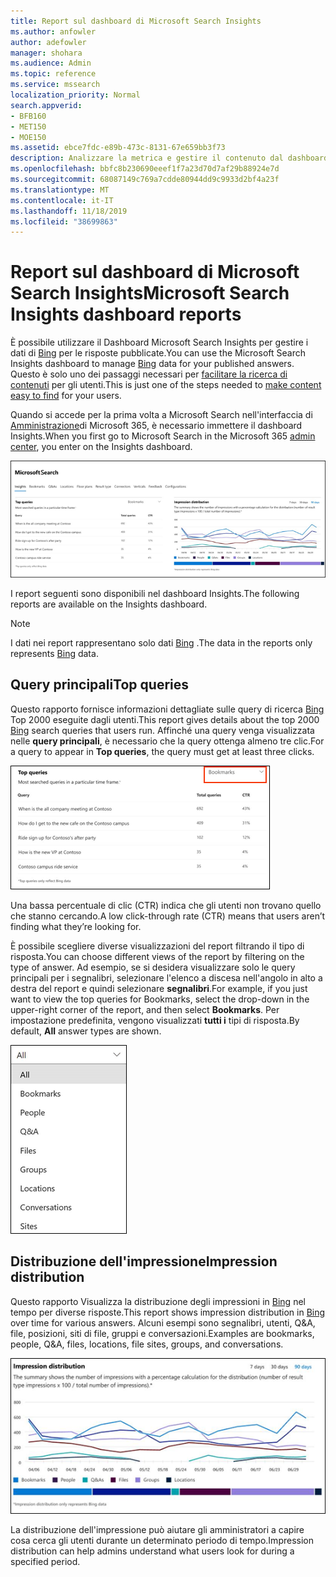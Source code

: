 ```yaml
---
title: Report sul dashboard di Microsoft Search Insights
ms.author: anfowler
author: adefowler
manager: shohara
ms.audience: Admin
ms.topic: reference
ms.service: mssearch
localization_priority: Normal
search.appverid:
- BFB160
- MET150
- MOE150
ms.assetid: ebce7fdc-e89b-473c-8131-67e659bb3f73
description: Analizzare la metrica e gestire il contenuto dal dashboard Insights in Microsoft Search
ms.openlocfilehash: bbfc8b230690eeef1f7a23d70d7af29b88924e7d
ms.sourcegitcommit: 68087149c769a7cdde80944dd9c9933d2bf4a23f
ms.translationtype: MT
ms.contentlocale: it-IT
ms.lasthandoff: 11/18/2019
ms.locfileid: "38699863"
---
```

# <a name="microsoft-search-insights-dashboard-reports"></a><span data-ttu-id="877fa-103">Report sul dashboard di Microsoft Search Insights</span><span class="sxs-lookup"><span data-stu-id="877fa-103">Microsoft Search Insights dashboard reports</span></span>

<span data-ttu-id="877fa-104">È possibile utilizzare il Dashboard Microsoft Search Insights per gestire i dati di [Bing](https://Bing.com) per le risposte pubblicate.</span><span class="sxs-lookup"><span data-stu-id="877fa-104">You can use the Microsoft Search Insights dashboard to manage [Bing](https://Bing.com) data for your published answers.</span></span> <span data-ttu-id="877fa-105">Questo è solo uno dei passaggi necessari per [facilitare la ricerca di contenuti](make-content-easy-to-find.md) per gli utenti.</span><span class="sxs-lookup"><span data-stu-id="877fa-105">This is just one of the steps needed to [make content easy to find](make-content-easy-to-find.md) for your users.</span></span>

<span data-ttu-id="877fa-106">Quando si accede per la prima volta a Microsoft Search nell'interfaccia di [Amministrazione](https://admin.microsoft.com)di Microsoft 365, è necessario immettere il dashboard Insights.</span><span class="sxs-lookup"><span data-stu-id="877fa-106">When you first go to Microsoft Search in the Microsoft 365 [admin center](https://admin.microsoft.com), you enter on the Insights dashboard.</span></span>

![Insights-dashboard. png](media/Insights-dashboard.png)

<span data-ttu-id="877fa-108">I report seguenti sono disponibili nel dashboard Insights.</span><span class="sxs-lookup"><span data-stu-id="877fa-108">The following reports are available on the Insights dashboard.</span></span>

> [!NOTE]
> <span data-ttu-id="877fa-109">I dati nei report rappresentano solo dati [Bing](https://Bing.com) .</span><span class="sxs-lookup"><span data-stu-id="877fa-109">The data in the reports only represents [Bing](https://Bing.com) data.</span></span>

## <a name="top-queries"></a><span data-ttu-id="877fa-110">Query principali</span><span class="sxs-lookup"><span data-stu-id="877fa-110">Top queries</span></span>

<span data-ttu-id="877fa-111">Questo rapporto fornisce informazioni dettagliate sulle query di ricerca [Bing](https://Bing.com) Top 2000 eseguite dagli utenti.</span><span class="sxs-lookup"><span data-stu-id="877fa-111">This report gives details about the top 2000 [Bing](https://Bing.com) search queries that users run.</span></span> <span data-ttu-id="877fa-112">Affinché una query venga visualizzata nelle **query principali**, è necessario che la query ottenga almeno tre clic.</span><span class="sxs-lookup"><span data-stu-id="877fa-112">For a query to appear in **Top queries**, the query must get at least three clicks.</span></span>

![Report delle query principali con le intestazioni di tabella: query, Total query e frequenza di clic.](media/Insights-topqueries.png)

<span data-ttu-id="877fa-114">Una bassa percentuale di clic (CTR) indica che gli utenti non trovano quello che stanno cercando.</span><span class="sxs-lookup"><span data-stu-id="877fa-114">A low click-through rate (CTR) means that users aren’t finding what they’re looking for.</span></span>

<span data-ttu-id="877fa-115">È possibile scegliere diverse visualizzazioni del report filtrando il tipo di risposta.</span><span class="sxs-lookup"><span data-stu-id="877fa-115">You can choose different views of the report by filtering on the type of answer.</span></span> <span data-ttu-id="877fa-116">Ad esempio, se si desidera visualizzare solo le query principali per i segnalibri, selezionare l'elenco a discesa nell'angolo in alto a destra del report e quindi selezionare **segnalibri**.</span><span class="sxs-lookup"><span data-stu-id="877fa-116">For example, if you just want to view the top queries for Bookmarks, select the drop-down in the upper-right corner of the report, and then select **Bookmarks**.</span></span> <span data-ttu-id="877fa-117">Per impostazione predefinita, vengono visualizzati **tutti i** tipi di risposta.</span><span class="sxs-lookup"><span data-stu-id="877fa-117">By default, **All** answer types are shown.</span></span>

![Filtrare il rapporto query principali in base ai segnalibri, agli utenti, alle&A, ai file, ai gruppi, alle posizioni, alle conversazioni e ai siti](media/Insights-topqueries-dropdown.png)

## <a name="impression-distribution"></a><span data-ttu-id="877fa-119">Distribuzione dell'impressione</span><span class="sxs-lookup"><span data-stu-id="877fa-119">Impression distribution</span></span>

<span data-ttu-id="877fa-120">Questo rapporto Visualizza la distribuzione degli impressioni in [Bing](https://Bing.com) nel tempo per diverse risposte.</span><span class="sxs-lookup"><span data-stu-id="877fa-120">This report shows impression distribution in [Bing](https://Bing.com) over time for various answers.</span></span> <span data-ttu-id="877fa-121">Alcuni esempi sono segnalibri, utenti, Q&A, file, posizioni, siti di file, gruppi e conversazioni.</span><span class="sxs-lookup"><span data-stu-id="877fa-121">Examples are bookmarks, people, Q&A, files, locations, file sites, groups, and conversations.</span></span> 

![Report impressioni con 90 giorni selezionati come periodo di tempo.](media/Insights-impressions.png)

<span data-ttu-id="877fa-123">La distribuzione dell'impressione può aiutare gli amministratori a capire cosa cerca gli utenti durante un determinato periodo di tempo.</span><span class="sxs-lookup"><span data-stu-id="877fa-123">Impression distribution can help admins understand what users look for during a specified period.</span></span>
